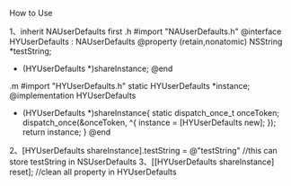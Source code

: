 How to Use

1、inherit NAUserDefaults first
.h
#import "NAUserDefaults.h"
@interface HYUserDefaults : NAUserDefaults
@property (retain,nonatomic) NSString *testString;
+ (HYUserDefaults *)shareInstance;
@end

.m
#import "HYUserDefaults.h"
static HYUserDefaults *instance;
@implementation HYUserDefaults
+ (HYUserDefaults *)shareInstance{
    static dispatch_once_t onceToken;
    dispatch_once(&onceToken, ^{
        instance = [HYUserDefaults new];
    });
    return instance;
}
@end

2、[HYUserDefaults shareInstance].testString = @"testString" //this can store testString in NSUserDefaults
3、[[HYUserDefaults shareInstance] reset]; //clean all property in HYUserDefaults
